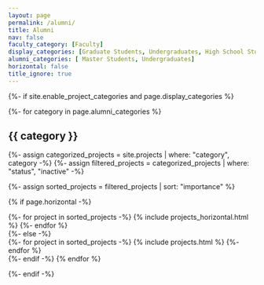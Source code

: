 ```yaml
---
layout: page
permalink: /alumni/
title: Alumni
nav: false
faculty_category: [Faculty]
display_categories: [Graduate Students, Undergraduates, High School Students]
alumni_categories: [ Master Students, Undergraduates]
horizontal: false
title_ignore: true
---
```


<!-- pages/projects.md -->
<div class="projects">
{%- if site.enable_project_categories and page.display_categories %}

  
  <!-- Display students in grid projects -->
  {%- for category in page.alumni_categories %}
  <h2 class="category">{{ category }}</h2>
  {%- assign categorized_projects = site.projects | where: "category", category -%}
      <!-- Further filter projects by status -->
  {%- assign filtered_projects = categorized_projects | where: "status", "inactive" -%}

  {%- assign sorted_projects = filtered_projects | sort: "importance" %}
  <!-- Generate cards for each project -->
  {% if page.horizontal -%}
  <div class="container">
    <div class="row row-cols-1">
    {%- for project in sorted_projects -%}
      {% include projects_horizontal.html %}
    {%- endfor %}
    </div>
  </div>
  {%- else -%}
  <div class="grid">
    {%- for project in sorted_projects -%}
      {% include projects.html %}
    {%- endfor %}
  </div>
  {%- endif -%}
  {% endfor %}

{%- endif -%}
</div>




<!-- Customized code for undergrads 
<div class="projects"> ==$0



##### Undergrad


-->